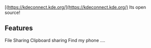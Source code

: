 [(https://kdeconnect.kde.org/](https://kdeconnect.kde.org/)
Its open source!
## Features
 File Sharing
 Clipboard sharing
 Find my phone 
 ....
